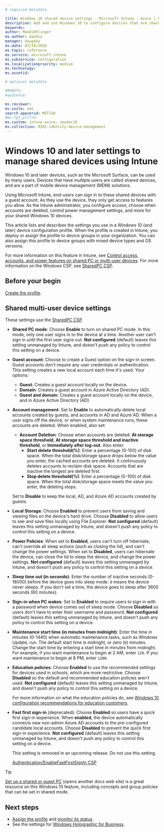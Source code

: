 ```yaml
---
# required metadata

title: Windows 10 shared device settings - Microsoft Intune - Azure | Microsoft Docs
description: Add and use Windows 10 to configure devices that are shared, or used by multiple users in Microsoft Intune. See a list of all the settings and what they do on the devices, including Microsoft Surface. Control guest accounts, manage accounts and delete inactive accounts, allow or prevent saving to local storage, set power and sleep options, choose when updates are installed, and use devices in education environments in a device configuration profile.
keywords:
author: MandiOhlinger
ms.author: mandia
manager: dougeby
ms.date: 03/10/2020
ms.topic: reference
ms.service: microsoft-intune
ms.subservice: configuration
ms.localizationpriority: medium
ms.technology:
ms.assetid:

# optional metadata

#ROBOTS:
#audience:

ms.reviewer:
ms.suite: ems
search.appverid: MET150
#ms.tgt_pltfrm:
ms.custom: intune-azure; seodec18
ms.collection: M365-identity-device-management
---
```


# Windows 10 and later settings to manage shared devices using Intune

Windows 10 and later devices, such as the Microsoft Surface, can be used by many users. Devices that have multiple users are called shared devices, and are a part of mobile device management (MDM) solutions.

Using Microsoft Intune, end-users can sign in to these shared devices with a guest account. As they use the device, they only get access to features you allow. As the Intune administrator, you configure access, choose when accounts are deleted, control power management settings, and more for your shared Windows 10 devices.

This article lists and describes the settings you use in a Windows 10 (and later) device configuration profile. When the profile is created in Intune, you deploy or assign the profile to device groups in your organization. You can also assign this profile to device groups with mixed device types and OS versions.

For more information on this feature in Intune, see [Control access, accounts, and power features on shared PC or multi-user devices](shared-user-device-settings.md). For more information on the Windows CSP, see [SharedPC CSP](https://docs.microsoft.com/windows/client-management/mdm/sharedpc-csp).

## Before your begin

[Create the profile](shared-user-device-settings.md).

## Shared multi-user device settings

These settings use the [SharedPC CSP](https://docs.microsoft.com/windows/client-management/mdm/sharedpc-csp).

- **Shared PC mode**: Choose **Enable** to turn on shared PC mode. In this mode, only one user signs in to the device at a time. Another user can't sign in until the first user signs out. **Not configured** (default) leaves this setting unmanaged by Intune, and doesn't push any policy to control this setting on a device.
- **Guest account**: Choose to create a Guest option on the sign-in screen. Guest accounts don't require any user credentials or authentication. This setting creates a new local account each time it's used. Your options:
  - **Guest**: Creates a guest account locally on the device.
  - **Domain**: Creates a guest account in Azure Active Directory (AD).
  - **Guest and domain**: Creates a guest account locally on the device, and in Azure Active Directory (AD).
- **Account management**: Set to **Enable** to automatically delete local accounts created by guests, and accounts in AD and Azure AD. When a user signs off the device, or when system maintenance runs, these accounts are deleted. When enabled, also set:
  - **Account Deletion**: Choose when accounts are deleted: **At storage space threshold**, **At storage space threshold and inactive threshold**, or **Immediately after log-out**. Also enter:
    - **Start delete threshold(%)**: Enter a percentage (0-100) of disk space. When the total disk/storage space drops below the value you enter, the cached accounts are deleted. It continuously deletes accounts to reclaim disk space. Accounts that are inactive the longest are deleted first.
    - **Stop delete threshold(%)**: Enter a percentage (0-100) of disk space. When the total disk/storage space meets the value you enter, the deleting stops.

  Set to **Disable** to keep the local, AD, and Azure AD accounts created by guests.

- **Local Storage**: Choose **Enabled** to prevent users from saving and viewing files on the device's hard drive. Choose **Disabled** to allow users to see and save files locally using File Explorer. **Not configured** (default) leaves this setting unmanaged by Intune, and doesn't push any policy to control this setting on a device.
- **Power Policies**: When set to **Enabled**, users can't turn off hibernate, can't override all sleep actions (such as closing the lid), and can't change the power settings. When set to **Disabled**, users can hibernate the device, can close the lid to sleep the device, and change the power settings. **Not configured** (default) leaves this setting unmanaged by Intune, and doesn't push any policy to control this setting on a device.
- **Sleep time out (in seconds)**: Enter the number of inactive seconds (0-18000) before the device goes into sleep mode. `0` means the device never sleeps. If you don't set a time, the device goes to sleep after 3600 seconds (60 minutes).
- **Sign-in when PC wakes**: Set to **Enabled** to require users to sign in with a password when device comes out of sleep mode. Choose **Disabled** so users don't have to enter their username and password. **Not configured** (default) leaves this setting unmanaged by Intune, and doesn't push any policy to control this setting on a device.
- **Maintenance start time (in minutes from midnight)**: Enter the time in minutes (0-1440) when automatic maintenance tasks, such as Windows Update, run. The default start time is midnight, or zero (`0`) minutes. Change the start time by entering a start time in minutes from midnight. For example, if you want maintenance to begin at 2 AM, enter `120`. If you want maintenance to begin at 8 PM, enter `1200`.
- **Education policies**: Choose **Enabled** to use the recommended settings for devices used in schools, which are more restrictive. Choose **Disabled** so the default and recommended education policies aren't used. **Not configured** (default) leaves this setting unmanaged by Intune, and doesn't push any policy to control this setting on a device.

  For more information on what the education policies do, see [Windows 10 configuration recommendations for education customers](https://docs.microsoft.com/education/windows/configure-windows-for-education).

- **Fast first sign-in** (deprecated): Choose **Enabled** so users have a quick first sign-in experience. When **enabled**, the device automatically connects new non-admin Azure AD accounts to the pre-configured candidate local accounts. Choose **Disabled** to prevent the quick first sign-in experience. **Not configured** (default) leaves this setting unmanaged by Intune, and doesn't push any policy to control this setting on a device.

  This setting is removed in an upcoming release. Do not use this setting.

  [Authentication/EnableFastFirstSignIn CSP](https://docs.microsoft.com/windows/client-management/mdm/policy-csp-authentication#authentication-enablefastfirstsignin)

> [!TIP]
> [Set up a shared or guest PC](https://docs.microsoft.com/windows/configuration/set-up-shared-or-guest-pc) (opens another docs web site) is a great resource on this Windows 10 feature, including concepts and group policies that can be set in shared mode.

## Next steps

- [Assign the profile](device-profile-assign.md) and [monitor its status](device-profile-monitor.md).
- See the settings for [Windows Holographic for Business](shared-user-device-settings-windows-holographic.md).
